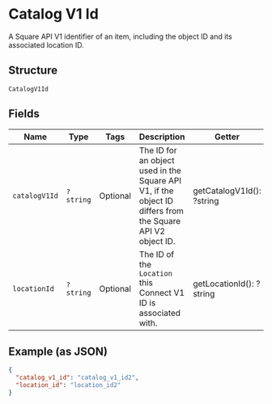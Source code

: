 
# Catalog V1 Id

A Square API V1 identifier of an item, including the object ID and its associated location ID.

## Structure

`CatalogV1Id`

## Fields

| Name | Type | Tags | Description | Getter | Setter |
|  --- | --- | --- | --- | --- | --- |
| `catalogV1Id` | `?string` | Optional | The ID for an object used in the Square API V1, if the object ID differs from the Square API V2 object ID. | getCatalogV1Id(): ?string | setCatalogV1Id(?string catalogV1Id): void |
| `locationId` | `?string` | Optional | The ID of the `Location` this Connect V1 ID is associated with. | getLocationId(): ?string | setLocationId(?string locationId): void |

## Example (as JSON)

```json
{
  "catalog_v1_id": "catalog_v1_id2",
  "location_id": "location_id2"
}
```

